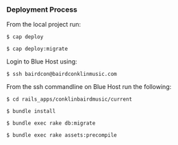 ### Deployment Process

From the local project run:

```
$ cap deploy

$ cap deploy:migrate
```

Login to Blue Host using:

```
$ ssh bairdcon@bairdconklinmusic.com
```

From the ssh commandline on Blue Host run the following:

```
$ cd rails_apps/conklinbairdmusic/current

$ bundle install

$ bundle exec rake db:migrate

$ bundle exec rake assets:precompile
```


